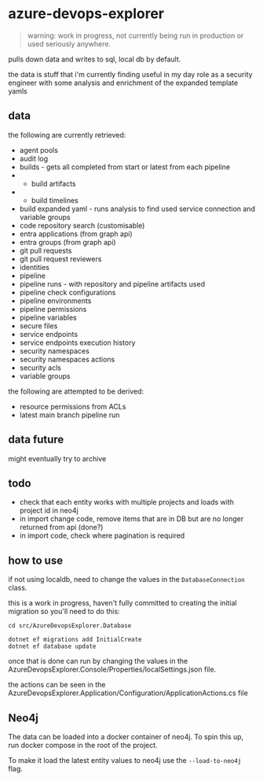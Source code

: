# azure-devops-explorer

> warning: work in progress, not currently being run in production or used seriously anywhere. 

pulls down data and writes to sql, local db by default.

the data is stuff that i'm currently finding useful in my day role as a security engineer with some analysis and enrichment of the expanded template yamls

## data 

the following are currently retrieved:

- agent pools
- audit log
- builds - gets all completed from start or latest from each pipeline
- - build artifacts
- - build timelines
- build expanded yaml - runs analysis to find used service connection and variable groups
- code repository search (customisable)
- entra applications (from graph api)
- entra groups (from graph api)
- git pull requests
- git pull request reviewers
- identities
- pipeline
- pipeline runs - with repository and pipeline artifacts used
- pipeline check configurations
- pipeline environments
- pipeline permissions
- pipeline variables
- secure files
- service endpoints
- service endpoints execution history
- security namespaces
- security namespaces actions
- security acls
- variable groups

the following are attempted to be derived:

- resource permissions from ACLs
- latest main branch pipeline run 

## data future

might eventually try to archive


## todo

- check that each entity works with multiple projects and loads with project id in neo4j
- in import change code, remove items that are in DB but are no longer returned from api (done?)
- in import code, check where pagination is required

## how to use

if not using localdb, need to change the values in the `DatabaseConnection` class.

this is a work in progress, haven't fully committed to creating the initial migration so you'll need to do this:

```
cd src/AzureDevopsExplorer.Database

dotnet ef migrations add InitialCreate
dotnet ef database update
```

once that is done can run by changing the values in the AzureDevopsExplorer.Console/Properties/localSettings.json file.

the actions can be seen in the AzureDevopsExplorer.Application/Configuration/ApplicationActions.cs file

## Neo4j

The data can be loaded into a docker container of neo4j. To spin this up, run docker compose in the root of the project.

To make it load the latest entity values to neo4j use the `--load-to-neo4j` flag.